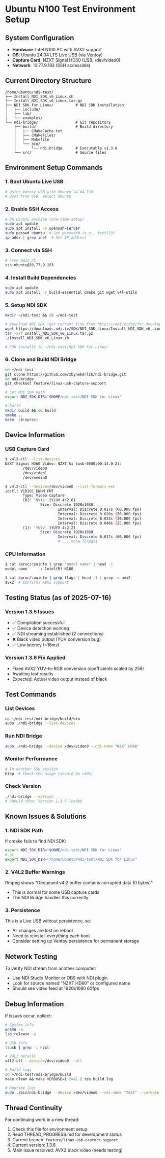 # Ubuntu N100 Test Environment Setup

## System Configuration
- **Hardware**: Intel N100 PC with AVX2 support
- **OS**: Ubuntu 24.04 LTS Live USB (via Ventoy)
- **Capture Card**: NZXT Signal HD60 (USB, /dev/video0)
- **Network**: 10.77.9.183 (SSH accessible)

## Current Directory Structure
```
/home/ubuntu/ndi-test/
├── Install_NDI_SDK_v6_Linux.sh
├── Install_NDI_SDK_v6_Linux.tar.gz
├── NDI SDK for Linux/          # NDI SDK installation
│   ├── include/
│   ├── lib/
│   └── examples/
└── ndi-bridge/                 # Git repository
    ├── build/                  # Build directory
    │   ├── CMakeCache.txt
    │   ├── CMakeFiles/
    │   ├── Makefile
    │   └── bin/
    │       └── ndi-bridge      # Executable v1.3.6
    └── src/                    # Source files
```

## Environment Setup Commands

### 1. Boot Ubuntu Live USB
```bash
# Using Ventoy USB with Ubuntu 24.04 ISO
# Boot from USB, select Ubuntu
```

### 2. Enable SSH Access
```bash
# On Ubuntu machine (one-time setup)
sudo apt update
sudo apt install -y openssh-server
sudo passwd ubuntu  # Set password (e.g., test123)
ip addr | grep inet  # Get IP address
```

### 3. Connect via SSH
```bash
# From main PC
ssh ubuntu@10.77.9.183
```

### 4. Install Build Dependencies
```bash
sudo apt update
sudo apt install -y build-essential cmake git wget v4l-utils
```

### 5. Setup NDI SDK
```bash
mkdir ~/ndi-test && cd ~/ndi-test

# Download NDI SDK (get current link from https://ndi.video/for-developers/ndi-sdk/)
wget https://downloads.ndi.tv/SDK/NDI_SDK_Linux/Install_NDI_SDK_v6_Linux.tar.gz
tar -xzf Install_NDI_SDK_v6_Linux.tar.gz
./Install_NDI_SDK_v6_Linux.sh

# SDK installs to ~/ndi-test/NDI SDK for Linux/
```

### 6. Clone and Build NDI Bridge
```bash
cd ~/ndi-test
git clone https://github.com/zbynekdrlik/ndi-bridge.git
cd ndi-bridge
git checkout feature/linux-usb-capture-support

# Set NDI SDK path
export NDI_SDK_DIR="$HOME/ndi-test/NDI SDK for Linux"

# Build
mkdir build && cd build
cmake ..
make -j$(nproc)
```

## Device Information

### USB Capture Card
```bash
$ v4l2-ctl --list-devices
NZXT Signal HD60 Video: NZXT Si (usb-0000:00:14.0-2):
        /dev/video0
        /dev/video1
        /dev/media0

$ v4l2-ctl --device=/dev/video0 --list-formats-ext
ioctl: VIDIOC_ENUM_FMT
        Type: Video Capture
        [0]: 'NV12' (Y/UV 4:2:0)
                Size: Discrete 1920x1080
                        Interval: Discrete 0.017s (60.000 fps)
                        Interval: Discrete 0.020s (50.000 fps)
                        Interval: Discrete 0.033s (30.000 fps)
                        Interval: Discrete 0.040s (25.000 fps)
        [1]: 'YUYV' (YUYV 4:2:2)
                Size: Discrete 1920x1080
                        Interval: Discrete 0.017s (60.000 fps)
                        # ... more formats
```

### CPU Information
```bash
$ cat /proc/cpuinfo | grep "model name" | head -1
model name      : Intel(R) N100

$ cat /proc/cpuinfo | grep flags | head -1 | grep -o avx2
avx2  # Confirms AVX2 support
```

## Testing Status (as of 2025-07-16)

### Version 1.3.5 Issues
- ✅ Compilation successful
- ✅ Device detection working
- ✅ NDI streaming established (2 connections)
- ❌ Black video output (YUV conversion bug)
- ✅ Low latency (~16ms)

### Version 1.3.6 Fix Applied
- Fixed AVX2 YUV-to-RGB conversion (coefficients scaled by 256)
- Awaiting test results
- Expected: Actual video output instead of black

## Test Commands

### List Devices
```bash
cd ~/ndi-test/ndi-bridge/build/bin
sudo ./ndi-bridge --list-devices
```

### Run NDI Bridge
```bash
sudo ./ndi-bridge --device /dev/video0 --ndi-name "NZXT HD60"
```

### Monitor Performance
```bash
# In another SSH session
htop  # Check CPU usage (should be <10%)
```

### Check Version
```bash
./ndi-bridge --version
# Should show: Version 1.3.6 loaded
```

## Known Issues & Solutions

### 1. NDI SDK Path
If cmake fails to find NDI SDK:
```bash
export NDI_SDK_DIR="$HOME/ndi-test/NDI SDK for Linux"
# or
export NDI_SDK_DIR="/home/ubuntu/ndi-test/NDI SDK for Linux"
```

### 2. V4L2 Buffer Warnings
ffmpeg shows "Dequeued v4l2 buffer contains corrupted data (0 bytes)"
- This is normal for some USB capture cards
- The NDI Bridge handles this correctly

### 3. Persistence
This is a Live USB without persistence, so:
- All changes are lost on reboot
- Need to reinstall everything each boot
- Consider setting up Ventoy persistence for permanent storage

## Network Testing
To verify NDI stream from another computer:
- Use NDI Studio Monitor or OBS with NDI plugin
- Look for source named "NZXT HD60" or configured name
- Should see video feed at 1920x1080 60fps

## Debug Information
If issues occur, collect:
```bash
# System info
uname -a
lsb_release -a

# USB info
lsusb | grep -i nzxt

# V4L2 details
v4l2-ctl --device=/dev/video0 --all

# Build logs
cd ~/ndi-test/ndi-bridge/build
make clean && make VERBOSE=1 2>&1 | tee build.log

# Runtime logs
sudo ./bin/ndi-bridge --device /dev/video0 --ndi-name "Test" --verbose 2>&1 | tee runtime.log
```

## Thread Continuity
For continuing work in a new thread:
1. Check this file for environment setup
2. Read THREAD_PROGRESS.md for development status
3. Current branch: `feature/linux-usb-capture-support`
4. Current version: 1.3.6
5. Main issue resolved: AVX2 black video (needs testing)
